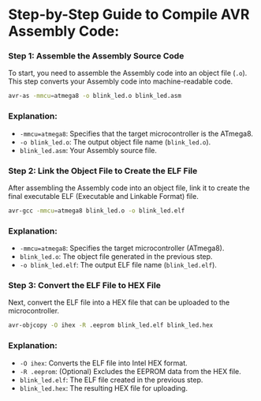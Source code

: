 # Step-by-Step Guide to Compile AVR Assembly Code:

### Step 1: Assemble the Assembly Source Code
To start, you need to assemble the Assembly code into an object file (`.o`). This step converts your Assembly code into machine-readable code.

```bash
avr-as -mmcu=atmega8 -o blink_led.o blink_led.asm
```

### Explanation:
- `-mmcu=atmega8`: Specifies that the target microcontroller is the ATmega8.
- `-o blink_led.o`: The output object file name (`blink_led.o`).
- `blink_led.asm`: Your Assembly source file.

### Step 2: Link the Object File to Create the ELF File
After assembling the Assembly code into an object file, link it to create the final executable ELF (Executable and Linkable Format) file.

```bash
avr-gcc -mmcu=atmega8 blink_led.o -o blink_led.elf
```

### Explanation:
- `-mmcu=atmega8`: Specifies the target microcontroller (ATmega8).
- `blink_led.o`: The object file generated in the previous step.
- `-o blink_led.elf`: The output ELF file name (`blink_led.elf`).

### Step 3: Convert the ELF File to HEX File
Next, convert the ELF file into a HEX file that can be uploaded to the microcontroller.

```bash
avr-objcopy -O ihex -R .eeprom blink_led.elf blink_led.hex
```

### Explanation:
- `-O ihex`: Converts the ELF file into Intel HEX format.
- `-R .eeprom`: (Optional) Excludes the EEPROM data from the HEX file.
- `blink_led.elf`: The ELF file created in the previous step.
- `blink_led.hex`: The resulting HEX file for uploading.
